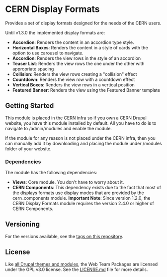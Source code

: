 # CERN Display Formats

Provides a set of display formats designed for the needs of the CERN users.

Until v1.3.0 the implemented display formats are:

* **Accordion**: Renders the content in an accordion type style.
* **Horizontal Boxes**: Renders the content in a style of cards with the option to use carousel to navigate.
* **Accordion**: Renders the view rows in the style of an accordion
* **Teaser List**: Renders the view rows the one under the other with appropriate spacing
* **Collision**: Renders the view rows creating a "collision" effect
* **Countdown**: Renders the view row with a countdown effect
* **Vertical Boxes**: Renders the view rows in a vertical position
* **Featured Banner**: Renders the view using the Featured Banner template

## Getting Started

This module is placed in the CERN infra so if you own a CERN Drupal website, you have this module installed by default. All you have to do is to navigate to /admin/modules and enable the module.

If the module for any reason is not placed under the CERN infra, then you can manually add it by downloading and placing the module under /modules folder of your website.

### Dependencies

The module has the following dependencies:

* **Views**: Core module. You don't have to worry about it.
* **CERN Components**: This dependency exists due to the fact that most of the displays formats use display modes that 
are provided by the cern_components module. **Important Note**: Since version 1.2.0, the CERN Display Formats module 
requires the version 2.4.0 or higher of CERN Components.

## Versioning

For the versions available, see the [tags on this repository](https://gitlab.com/web-team/drupal/internal/d8/modules/display-formats/tags). 


## License

Like [all Drupal themes and modules](https://www.drupal.org/about/licensing), the
Web Team Packages are licensed under the GPL v3.0 license. See the [LICENSE.md](LICENSE.md)
file for more details.